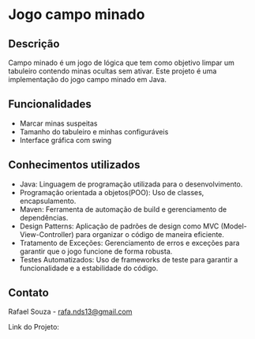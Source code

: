 # Jogo campo minado
## Descrição
Campo minado é um jogo de lógica que tem como objetivo limpar um
tabuleiro contendo minas ocultas sem ativar. Este projeto é uma
implementação do jogo campo minado em Java.

## Funcionalidades
- Marcar minas suspeitas
- Tamanho do tabuleiro e minhas configuráveis
- Interface gráfica com swing

## Conhecimentos utilizados 
- Java: Linguagem de programação utilizada para o desenvolvimento.
- Programação orientada a objetos(POO): Uso de classes, encapsulamento.
- Maven:  Ferramenta de automação de build e gerenciamento de dependências.
- Design Patterns: Aplicação de padrões de design como MVC (Model-View-Controller) para organizar o código de maneira eficiente.
- Tratamento de Exceções: Gerenciamento de erros e exceções para garantir que o jogo funcione de forma robusta.
- Testes Automatizados: Uso de frameworks de teste para garantir a funcionalidade e a estabilidade do código.
## Contato
Rafael Souza - rafa.nds13@gmail.com

Link do Projeto: